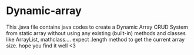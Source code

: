 # Dynamic-array
This .java file contains java codes to create a Dynamic Array CRUD System from static array without using any existing (built-in) methods and classes like ArrayList, mathclass.... expect .length method to get the current array size. hope you find it well <3 
